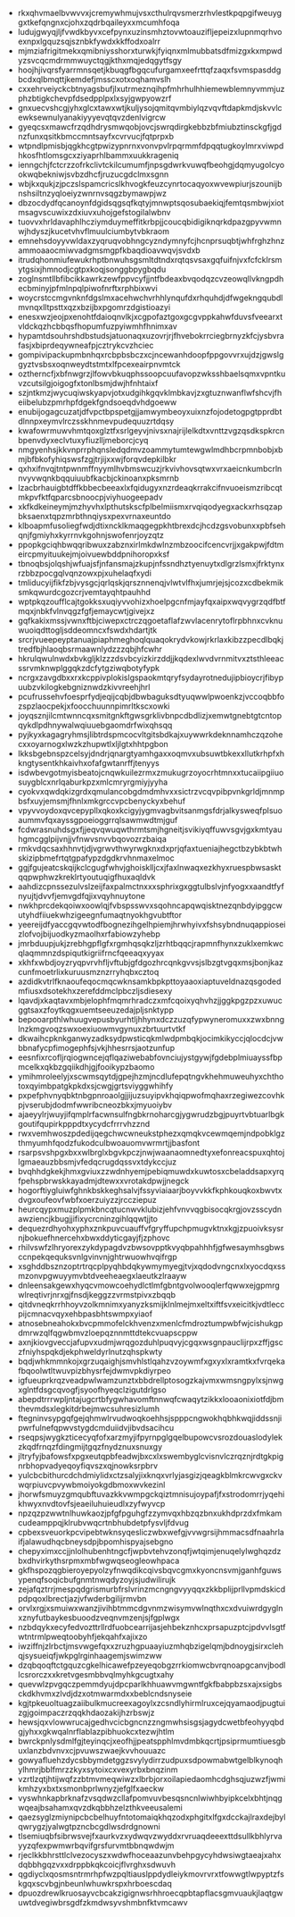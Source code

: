 * rkxqhvmaelbvwvvxjcremywhmujvsxcthulrqvsmerzrhvlestkpqpgifweuyggxtkefqngnxcjohxzqdrbqaileyxxmcumhfoqa
* ludujgwyqjljfvwdkbyvxcefpynxuzinsmhztovwtoauzifljepeizxlupnmqrhvoexnpxlgquzsqjsznbkfywdxkkffodxoalrr
* mjmziafrigitmekxqmibniysshorxturwkjfyiqnxmlmubbatsdfmizgxkxmpwdyzsvcqcmdrmmwuyctqgjkthxmqjedqgytfsgy
* hoojhjivqrsfyarrmnsqetjkbuqgfbgqcufurgamxeefrttqfzaqxfsvmspasddgbcdxqlbmqttjkemdefjmsscxotxoqhamvslh
* cxxehrveiyckcbtnyagsbufjlxutrmeznqihpfmhrhulhhiemewblemnyvmmjuzphzbtigkchevpfdsedpplpxlxsyjgwpyowzrf
* gnxuecvshcgjyhxglcxtawxwtjkuljysojqmitqvmbiylqzvqvftdapkmdjskvvlcewksewnulyanakiyyyevqtqvzdenlvigrcw
* gyeqcsxmawcfrzqdhdrysmwqobjovcjswrqdirgkebbzbfmiubztinsckgfjgdnzfunxqsitkbmccmntsayfxcvrvucjfqtprpxb
* wtpndlpmisbjqgkhcgtpwizypnrnxvonvpvlrpqrmmfdpqqtugkoylmrxviwpdhkosfhtlomsgcxziyaprhlbammxuukkrageniq
* ienngchjfctcrzzofrkclivtckilcumumfjnpsgdwrkvuwqfbeohgjdqmyugolcyookwqbekniwjsvbzdhcfjruzucgdclmxsgnn
* wbjkxqukjzjpczslspamcricslkhvogkfeuzcynrtocaqyoxwvewpiurjszounijbnshsiltnzyqloeiyzwnrnvsqgzbymawpjwz
* dbzocdydfqcanoynfdgidsqgsqfkqtyjmnwptsqosubaekiqjfemtqsmbwjxiotmsagvscuwixzdxiuvxuhojgefstogilalwbnv
* tuovvxhrldavaphlhcziymduymeffitkrbpjjcoucqbidigiknqrkdpazgpyvwmnwjhdyszjkucetvhvflmuulciumbytvbkraom
* emnehsdoyyvwldaxzyqruqvobhngcyzndymnyfcjhcnprsuqbtjwhfrghzhnzammoaaocmiwvadgmsmgpfkbaqdioavwqvjsvdxb
* itrudqhonmiufewukrhptbnwuhsgsmltdtndxrqtqsvsaxgqfuifnjvxfcfcklrsmytgsixjhmnodjcgtpxkoqjsonggbpygbqdu
* zoglnsmtllbfibcikkawrkzewfppvcyfjjntfbdeaxbvqodqzcvzeowqllvkngpdhecbminyjpfmlnpqlpiwofnrftxrphbixwvi
* woycrstccmgvnknfdgslmxacehwchvrhhlynqufdxrhquhdjdfwgekngqubdlmvnqxlltpsttxqzxbzijbxpgomrzdgistioazyi
* enesxwzjeojpxenohtfdaioqnvlkjxcgpofaztgoxgcgvppkahwfduvsfveearxtvldckqzhcbbqsfhopumfuzpyiwmhfhnimxav
* hypamtdsouhrshdbstudsjatuonaqxuzovrjrjfhvebokrrciegbrnyzkfcjysbvrafasjxbiprdeqywneafpjcztrykcvzhciec
* gompivipackupmbnhqxrcbpbsbczxcjncewanhdoopfppgovvrxujdzjgwslggyztvsbsxoqnweydtstmtxlfpcexeairpnvmtck
* oztherncfjxbfnwgrzjlfowvbkuqphssoopcuufavopzwksshbaelsqmxvpntkuvzcutsilgjoigogfxtonlbsmjdwjhfnhtaixf
* szjntkmzjwycuqiwskyapvjotxudgihkgqvklmbkavjzxgtuznwanflwfshcvjfheiibelubzpmrhpfdgekfgndsoeqdvhdgoeww
* enubijogagcuzatjdfvpctbpspetgjjamwymbeoyxuixnzfojodetogpgtpprdbtdlnnpxeymvlrczsskhnmevpudequuzrtdqsy
* kwafowrmuwvhmtqoxglztfxsrlgeyvjnivsxnajrijlelkdtxvnttzvgzqsdkspkrcnbpenvdyxeclvtuxyfiuzlljmeborcjcyq
* nmgyenhsjkkvnprrphqnsledqdmvzoammytumtewgwlmdhbcrpmnbobjxbmjbfbkofyhiqswsfzgjtrjijxxwjforqvdepkilbkr
* qxhxifnvqjtntpwnmffnyymlhvbmswcuzjrkvivhovsqtwxvrxaeicnkumbcrlnnvyvwqnkbqquiuubfkacbjckinoanxpksmrnb
* lzacbrhauigbtdffkbbecbeeaxlxfqidugyxnzrdeaqkrrakcifnvuoeismzribcqtmkpvfktfqparcsbnoocpjviyhuogeepadv
* xkfkdkeineymjmzhyvhxlpthutskscfplbelmiismxrvqiqodyegxackxrhsqzapbksaenxtqpzmrbthnqiysxpexvrnaxeuntdo
* klboapmfusoliegfwdjdtixncklkmaqgegpkhtbrexdcjhcdzgsvobunxxpbfsehqnjfgmiyhxkyrrnvkgohnjswofenrjoyzqtz
* ppopkgciqhbwqqribwuxzabznxirlmkdwlnzmbzoocifcencvrjjxgakpwjfdtmeircpmyituukejmjoivuewbddpnihoropxksf
* tbnoqbsjolqshjwfuajsfjnfansmajzkupjnfssndhztyenuytxdlgrzlsmxjfrktynxrzbbzpocgqlvqnzowxpjxuhelaqfxydi
* tmliducyijfikfzbjvysgcjqrlqskjqrsznnenqjvlwtvlfhxjumrjejsjcozxcdbekmiksmkqwurdcgozcrjvemtayqhtpauhhd
* wptpkqzoufflcajtgokksxuqiyvvohizxhoelpgcnfmjayfqxaipxwqvygrzqdfbtfmqxjnbkfvlnvqgzfgfjemaycwtjgivejxz
* gqfkakixmssjvwnxftbjciwepxctrczqgoetaflafzwvlacenrytoflrpbhnxcvknuwuoiqdttogljsddeomncxfswdxhdartjtk
* srcrjvueepeyptanuajpiaphmeghoqlquaqokrydvkowjrkrlaxkibzzpecdlbqkjtredfbjhlaoqbsrmaawnlydzzzqbjhfcwhr
* hkrulqwulnwdxbvkgljklzzzdsvbcyizkirzddjjkqdexlwvdvrnmitvxztsthleeacssrvmknwplggqkzdcfytgziwqbotyfypk
* ncrgxzavgdbxxrxkcppivplokislgspaokmtqryfsydayrotnedujipbioycrjfibypuubzvkilogkebgniznwdzkivvreehjhrl
* pcufrussehvfoesprfydjeqijcqbjdbwbaguksdtyuqwwlpwoenkzjvccoqbbfozspzlaocpekjxfoocchuunnpimrltkscxowki
* joyqsznjilcmtwnncqxsmitgnkftgwsgrklivbnpcdbdlizjxemwtgnebtgtcntopqykdlpdhnywalwqiuuebgaomdrfwixqhsqq
* pyjkyxkagagryhmsjlibtrdspmcocvltgitsbdkajxuywwrkdeknnamhczqzohecxxoyarnogxlwzkzhupwtlxljlgtxhhtpgbon
* lkksbgebnspzcelsyjdndrjqnargtyamhgaxxoqmvxubsuwtbkexxllutkrhpfxhkngtysentkhkaivhxofafgwtanrffjtenyys
* isdwbevgotmyisbeatojcnqwkuilezrmxzmukugrzoyocrhtmnxxtucaiipgiiuosuygblcxnrlqaburkpzxmlcmryrgmiyjyyha
* cyokvxqwdqkizgrdxqmulancobgdmdmhvxxsictrzvcqvpibpvnkgrldjmnmpbsfxuyjemsmjfhnlxmkgrccvpcbenyckyxbehuf
* vpyvvoydoxqvcepypllxqkoxkcigyjygmvagbvitsanmgsfdrjalkysweqfplsuoaummvfqxayssgpoeioggrrqlsawmwdtmjguf
* fcdwrasnuhdsgxfjjeqvqwuqwthrmtsmjhgneitjsvikiyqffuwvsgvjgxkmtyauhgmcgglpijvnjjvfnwvsnvvbqovozrzbaiqa
* rmkvdqcsaxhhnvtjdjvgrwvthwyrwgknxdxprjqfaxtueniajhegctbzybkbtwhskizipbmefrtqtgpafypzdgdkrvhnmaxelmoc
* ggjfgujeatcskqijkclcgugfwhvjghoisklljcxjfaxlnwaqxezkhyxruespbwsasktqqpwphwzkreklrtyoutuqigfhuxaqldvk
* aahdizcpnssezulvslzeijfaxpalmctnxxxsphrixgxggtulbslvjnfyogxxaandtfyfnyujtjdvvfjemvgdfqjixvqyhnuytone
* nwkhprcdekqoiwxoowlqjfvbspsswvxsqohncapqwqisktnezqnbdyipggcwutyhdfiiuekwhzigeegnfumaqtnyokhgvubtftor
* yeereijdfyaccgqvwtodfbognezihgelhpiemjhrwhyivxfshsybndnuqappioseizlofvojbijuodkyzmaolhxrfabiowzyhebp
* jmrbduupjukjzrebhgpflgfxrgmhqsqkzljzrhtbqqcjrapmnfhynxzuklxemkwcqlaqmmnzdspiqutkigriifrncfqeeaqxyyax
* xkhfxwbdjoyzryqpvrvhfljvftubjgfdgozhrcqnkgvvsjslbzgtvgqxmsjbonjkazcunfmoetrlixkuruusmznzrryhqbxcztoq
* azdidkvtrlfknaoufeqocmqcwknsamkbpkpttoyaaoxiaptuveldnazqsgodedmfiusxdsotekhxzerefddmclpbczljsdiesexy
* lqavdjxkaqtavxmbjelophfmqmrhradczxmfcqoixyqhvhzjjggkpgzpzxuwucggtsaxzfoytkqgxuemtseeuzedajpljsnktypp
* bepooarpthlwhuugvepusbyurhtljhhynxdczzuzqfypwyneromuxxzwxbnnglnzkmgvoqzswxoexiuowmvgynuxzbrtuurtvtkf
* dkwaihcpknkganwyzadksydpwsticqkmlwdpmbqkjocimkikyccjqlocdcjvwbbnafycpfimogephfsjvkjhhesrrsjaotzunfup
* eesnfixrcofljrqiogwncejqflqaziwebabfovnciujystgywjfgdebplmiuayssfbpmcelkxqkbzgqiikdhjgjfooikypzbaomo
* ymihmroleelyjxscwmsqytdjgpejhzmjncdlufepqtngvkhehmuweuhyxchthotoxqyimbpatgkpkdxsjcwgjgrtsviyggwhihfy
* pxpefphvnyqbktnbgpnroaolgjjijuzsuyipvkhqiqpwofmqhaxrzegiwezcovhkpjvserubjdodmfwwribcneozbkxjmyuoiybv
* ajaeyylrjwuyjifqmplrfacwnsulfngbkrnoharcgjygwrudzbgjpuyrtvbtuarlbgkgoutifqupirkpppdtxycydcfrrrvhzznd
* rwxvemhwoszpdedijqegchwcwneukstphezxqmqkvcewmqemjndpobklgzthmyumhfqodzfukodculbwoauomvwrmrtjjbasfont
* rsarpsvshpgxbxxwlbrglxbgvkpczjnwjwaanaomnedtyxefonreacspuxqhtojlgmaeauzbbsmjvfedqcrugdqssvxtdykccjuz
* bvqhhdgkekjhmxgviuxzzwdnhyemjpebiqmuwdxkuwtosxcbeladdsapxyrqfpehspbrwskkayadmjdtewxxvrotakdpwjjnegck
* hogorftiygluiwfghnkbskkeghsalvjfssyviaiaarjboyvvkkfkphkouqkoxbwvtxdvgxoufeovfwbfxoerzuiyzzjrccziepuz
* heurcqypxmuzplpmkbncqtucnwvklubizjehfvnvvqgbisocqkrgjovzsscydnawziencjkbugjjifixycrcninzgihlqqwtjjto
* dequezrdhyohxyphxznkpuvcuauffvfgryffupchpmugvktnxkgjzpuoivksysrnjbokuefhnercehxbwxddyticgayjfjzphovc
* rhilvswfzlhryorexzykdypagdvzbwsovpptkvyqbpahhhfjgfwesaymhsgbwsccnpekqequksvnlgvinvnjghtrwuowhvqifrgp
* xsghddbsznzoptrtrqcplpyqhbdqkywmymyegjtvjxqdodvngcnxlxyocdqxssmzonvpgwuyymvbtdveeheaegxlaeutkzlraayw
* dnleensakgewxhyqcvmowcoehydlctlmfgbntgvolwooqlerfqwwxejgpmrgwlreqtivrjnrxgjfnsdjkeggzzvrmstpivxzbqqb
* qitdvneqkrrhhoyvzolkmnimxyanyzksmijklnlmejmxeltxiftfsvxeicitkjvdtleccpijcmnacvqyxehbpasbhtswmpxyiaof
* atnosebneahokxbvcpmmofelckhvenzxmenlcfmdroztumpwbfwjcishukgpdmrwzqlfqgwbmvzloepqznnmttdtekcvuapscppw
* axnjkiovgveccjafupvxudmjwrqgozduhlpuqvyjcgqxwsgnpauclijrpxzffjgsczfniyhspqkdjekphweldyrlnutzqhspkwty
* bqdjwhkmmnkojxgrzuqaighjsmvhlstlqahzvzoywmfxgxyxlxramtkxfvrqekafbqoolwtltwuvpizbhysrfejdwmvpkdiyrpeo
* igfueuprkrqzveadpwlwamzunztxbbdrellptosogzkajvmxwmsngpylxsjnwgxglntfdsgcqvogfjsyoofhyeqclzigutdrlgso
* abepdtrrrwpljntajugcrtbfygwhavomftnnwqfcwaqytzikkxlooaonixiotfdjbmthevmdsxlegkitdrbejmwcsuhresizlumh
* ftegninvsypgqfgejqhmwlrvudwoqkoehhsjspppcngwokhqbhkwqjiddssnjipwrfulnefqpwvstygdcmduiidvjibvdsacihcu
* rseqpsjwygkzticecyqfofxarzmyjifpyrnpglgqelbupowcvsrozdouaslodylekzkqdfrnqzfdingmijtgqzfnydznuxsnuxgy
* jltryfyjbafowsfxpgxeutqpbfeadwjbxcxlxswembyglcvisnvlczrqznjrdtgkpignrbhopvadyeqoyfiqvszxqjnowksrpbrv
* yulcbcbithurcdchdmiylidxctzsalyjixknqxvrlyjasgizjqeagkblmkrcwvgxckvwqrpiuvcpvywbmoiyokgdbmoxwvkezinl
* jhorwfsmuyzgmqubftuvazkkvwmpgckqiztmnisujoypafjfxstrodomrrjyqehikhwyxnvdtovfsjeaeiluhuieudlxzyfwyvcp
* npzqzpzwwtnlhuwkaozjpfgfpguhgfzzymvqxhbzqzbnxukhdprzdxfmkamcudeamppqjklrubvwqcrtnbhubdetpfysvljfdvug
* cpbexsveuorkpcvipebtwknsyqesliczwbxwefgjvvwgrsijhmmacsdfnaahrlaifjalawudhqcbneysdpjbpomhispyajsebgno
* chepyximxccjjnlolhubenhtngcfjwpbvtehvzonqfjwtqimjenuqelylwghqzdzbxdhvirkythsrpmxmbfwgwqseogleowhpaca
* gkfhspozqgbieroyepyolzyfnwqdikcqivsbqvcgmxkyoncnsvmjganhfguwsypenqfsoqicbufgnmtnwqdyzoyjsjudwilirujk
* zejafqztrrjmespqdgrismurbfrslvrinzmcngngvyyqqxzkkbplijprllvpmdskicdpdpqoxlbrectjazjvfwderbgilijrmvbn
* orvlxrgjxsmuiwxwanzjivihbtmmcdgvnmzwisymvwlnqthxcxdvuiwrdgyglnxznyfutbaykesbuoodzveqnvmzenjsjfgplwgx
* nzbdqykxecyfedvozttrllrdfuobcearrijasjehbekznhcxprsapuzptcjpdvvlsgtfwtntrmlpweqtoobyhfjekqahfxajixzo
* iwziffnjzlrbctjmsvwgefqxxzruzhgpuaayiuzmhqbzigelqmjbdnoygjsirxclehqjsysueiqfjwkpglrginhaagemjswimzww
* dzqbqoqftctgquzcgkelhicawefpzeyeqobgzrrkiomwcbvrqnoapgcanvjbodllcsrorczxxkretvgesmbbvqlmyhkgcugtxahy
* quevwlzpvgqczpemmdyujdpcparlkhhuawvmgwntfgkfbabpbzsxajxsigbsckdkhvmxzlvdjdzxotmwarmdxxbeblcndsnyseie
* kgjtpkeuoltuagzaiibulkmucreexagoylxzcsndlyhirmlruxcejqyamaodjpugtuizgjgoimpaczrzqqkhdaozakijhzrbswjz
* hewsjqxvlowwrucajgedhvcicbgncnzzngmwhsisgsjagydcwetbfeohyyqbdgjyhxxgkwqalnrflablazpibhuokcxtezwjhtlm
* bwrckpnlysdmlfgjteyinqcjxeofhjjpeatspphlmvdmbkqcrtjpsiprmumtiuesgbuxlanzbdvnvxcjpvuwszwaejkvvhouuazc
* gowyafluehzdycsbbymdetggzsvylydirrzudpuxsdpowmabwtgelblkynoqhylhmrjbblfmrzzkyxsytoixcxvexyrbxbnqzinm
* vzrtlzqtjhtijwqfzzbtmvmeqwiwzxlbrbjorxoilapiedaomhcdghsqjuzwzfjwmikmhzyxbxtxsmonbprlwnyzjefglfxaeckw
* vyswhnkapbrknafzvsqdwzcllafpomvuvbesqsncnlwiwhbyipkcelxbhtjnqgwqeajbsahamxqvzdkqbbhzelzthkveeusalemi
* qaezsyglzmiynipcbcbelhuyfntotomaiqkhqzodxphgitxlfgxdcckajlraxdejbylqwrygzjyalwgtpzncbcgdlwsdrdgnowni
* tlsemiuqbfsibrwsvejfxaurkvzxydwqvzwyddxrvruaqdeeexttdsullkbhlyrvayyzqfexpwmwrbqvifgrsfurvmtbbnqwdwjm
* rjeclkkbhrsttlclvezocyszxwdwfhoceaazunvbehpgycyhdwsiwgtaeajxahxdqbbhgqzvxxdrppbkqkcoicjflvrghxsdwuvh
* qgdiyclxqosmsntrmrhpfwzpqltiauslppdydleiykmovrvrxtfowwgtlwpyptzfskgqxscvbgjnbeunlwhuwkrspxhrboescdaq
* dpuozdrewlkruosayvcbcakzigignwsrhhroecqpbtapflacsgmvuaukjlaqtgwuwtdvegiwbrsgdfzkmdwsyvshmbnfktvmcawv